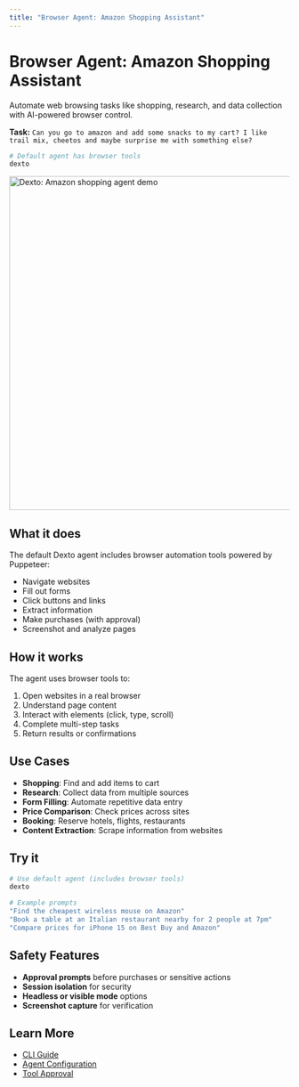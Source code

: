 ```yaml
---
title: "Browser Agent: Amazon Shopping Assistant"
---
```


# Browser Agent: Amazon Shopping Assistant

Automate web browsing tasks like shopping, research, and data collection with AI-powered browser control.

**Task:** `Can you go to amazon and add some snacks to my cart? I like trail mix, cheetos and maybe surprise me with something else?`

```bash
# Default agent has browser tools
dexto
```

<a href="https://youtu.be/C-Z0aVbl4Ik">
  <img src="https://github.com/user-attachments/assets/3f5be5e2-7a55-4093-a071-8c52f1a83ba3" alt="Dexto: Amazon shopping agent demo" width="600"/>
</a>

## What it does

The default Dexto agent includes browser automation tools powered by Puppeteer:
- Navigate websites
- Fill out forms
- Click buttons and links
- Extract information
- Make purchases (with approval)
- Screenshot and analyze pages

## How it works

The agent uses browser tools to:
1. Open websites in a real browser
2. Understand page content
3. Interact with elements (click, type, scroll)
4. Complete multi-step tasks
5. Return results or confirmations

## Use Cases

- **Shopping**: Find and add items to cart
- **Research**: Collect data from multiple sources
- **Form Filling**: Automate repetitive data entry
- **Price Comparison**: Check prices across sites
- **Booking**: Reserve hotels, flights, restaurants
- **Content Extraction**: Scrape information from websites

## Try it

```bash
# Use default agent (includes browser tools)
dexto

# Example prompts
"Find the cheapest wireless mouse on Amazon"
"Book a table at an Italian restaurant nearby for 2 people at 7pm"
"Compare prices for iPhone 15 on Best Buy and Amazon"
```

## Safety Features

- **Approval prompts** before purchases or sensitive actions
- **Session isolation** for security
- **Headless or visible mode** options
- **Screenshot capture** for verification

## Learn More

- [CLI Guide](/docs/guides/cli/overview)
- [Agent Configuration](/docs/guides/configuring-dexto/overview)
- [Tool Approval](/docs/guides/configuring-dexto/agent-yml#tool-approval)
